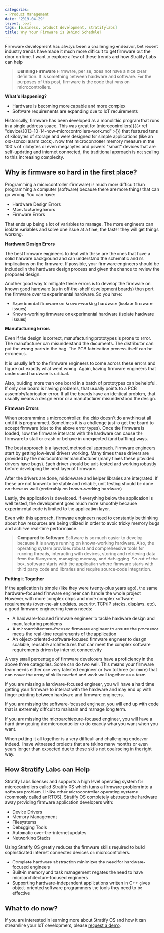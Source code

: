 ```yaml
---
categories:
- Product Management
date: "2019-04-29"
layout: post
tags: [business, product development, stratifylabs]
title: Why Your Firmware is Behind Schedule?
---
```


Firmware development has always been a challenging endeavor, but recent industry trends have made it much more difficult to get firmware out the door on time. I want to explore a few of these trends and how Stratify Labs can help.

> **Defining Firmware** Firmware, per se, does not have a nice clear definition. It is something between hardware and software. For the purposes of this post, firmware is the code that runs on microcontrollers.

**What's Happening?**

- Hardware is becoming more capable and more complex
- Software requirements are expanding due to IoT requirements

Historically, firmware has been developed as a monolithic program that runs in a single address space. This was great for [microcontrollers]({{< ref "device/2013-10-14-how-microcontrollers-work.md" >}}) that featured tens of kilobytes of storage and were designed for simple applications (like an old-school alarm clock). Now that microcontroller memory measure in the 100's of kilobytes or even megabytes and powers "smart" devices that are self-updating and internet connected, the traditional approach is not scaling to this increasing complexity. 

## Why is firmware so hard in the first place?

Programming a microcontroller (firmware) is much more difficult than programming a computer (software) because there are more things that can go wrong. You can have:

- Hardware Design Errors
- Manufacturing Errors
- Firmware Errors

That ends up being a lot of variables to manage. The more engineers can isolate variables and solve one issue at a time, the faster they will get things working.

**Hardware Design Errors**

The best firmware engineers to deal with these are the ones that have a solid harware background and can understand the schematic and its implications on the firmware. If possible, your firmware engineers should be included in the hardware design process and given the chance to review the proposed design.

Another good way to mitigate these errors is to develop the firmware on known good hardware (as in off-the-shelf development boards) then port the firmware over to experimental hardware. So you have:

- Experimental firmware on known-working hardware (isolate firmware issues)
- Known-working firmware on experimental hardware (isolate hardware issues)

**Manufacturing Errors**

Even if the design is correct, manufacturing prototypes is prone to error. The manufacturer can misunderstand the documents. The distributor can put the wrong parts in the bag. The PCB fabrication process itself can be erroneous.

It is usually left to the firmware engineers to come across these errors and figure out exactly what went wrong. Again, having firmware engineers that understand hardware is critical. 

Also, building more than one board in a batch of prototypes can be helpful. If only one board is having problems, that usually points to a PCB assembly/fabrication error. If all the boards have an identical problem, that usually means a design error or a manufacturer misunderstood the design.

**Firmware Errors**

When programming a microcontroller, the chip doesn't do anything at all until it is programmed. Sometimes it is a challenge just to get the board to accept firmware (due to the above error types). Once the firmware is loaded, how the firmware interacts with the hardware can cause the firmware to stall or crash or behave in unexpected (and baffling) ways.

The best approach is a layered, methodical approach. Firmware engineers start by getting low-level drivers working. Many times these drivers are provided by the microcontroller manufacturer (many times these provided drivers have bugs). Each driver should be unit-tested and working robustly before developing the next layer of firmware.

After the drivers are done, middleware and helper libraries are integrated. If these are not known to be stable and reliable, unit testing should be done on these as well (preferably on known-working hardware).

Lastly, the application is developed. If everything below the application is well tested, the development goes much more smoothly because experimental code is limited to the application layer.

Even with this approach, firmware engineers need to constantly be thinking about how resources are being utilized in order to avoid tricky memory bugs and achieve real-time performance.

> **Compared to Software** Software is so much easier to develop because it is always running on known-working hardware. Also, the operating system provides robust and comprehensive tools for running threads, interacting with devices, storing and retrieving data from the filesystem, managing memory, and debugging. So out of the box, software starts with the application where firmware starts with third party code and libraries and require source-code integration.

**Putting it Together**

If the application is simple (like they were twenty-plus years ago), the same hardware-focused firmware engineer can handle the whole project. However, with more complex chips and more complex software requirements (over-the-air updates, security, TCP/IP stacks, displays, etc), a good firmware engineering teams needs:

- A hardware-focused firmware engineer to tackle hardware design and manufacturing problems
- A microarchitecture-focused firmware engineer to ensure the processor meets the real-time requirements of the application
- An object-oriented-software-focused firmware engineer to design scalable, reusable architectures that can meet the complex software requirements driven by internet connectivity

A very small percentage of firmware developers have a proficiency in the above three categories. Some can do two well. This means your firmware team needs either one very talented engineer or two to three (or more) that can cover the array of skills needed and work well together as a team.

If you are missing a hardware-focused engineer, you will have a hard time getting your firmware to interact with the hardware and may end up with finger pointing between hardware and firmware engineers.

If you are missing the software-focused engineer, you will end up with code that is extremely difficult to maintain and manage long term.

If you are missing the microarchtecure-focused engineer, you will have a hard time getting the microcontroller to do exactly what you want when you want.

When putting it all together is a very difficult and challenging endeavor indeed. I have witnessed projects that are taking many months or even years longer than expected due to these skills not coalescing in the right way.

## How Stratify Labs can Help

Stratify Labs licenses and supports a high level operating system for microcontrollers called Stratify OS which turns a firmware problem into a software problem. Unlike other microcontroller operating systems (commonly called an RTOS), Stratify OS completely abstracts the hardware away providing firmware application developers with:

- Device Drivers
- Memory Management
- Filesystems
- Debugging Tools
- Automatic over-the-internet updates
- Networking Stacks

Using Stratify OS greatly reduces the firmware skills required to build sophisticated internet connected devices on microcontrollers. 

- Complete hardware abstraction minimizes the need for hardware-focused engineers
- Built-in memory and task management negates the need to have microarchitecture-focused enginners
- Supporting hardware-independent applications written in C++ gives object-oriented software programmers the tools they need to be effective

## What to do now?

If you are interested in learning more about Stratify OS and how it can streamline your IoT development, please [request a demo](https://stratifylabs.co).






